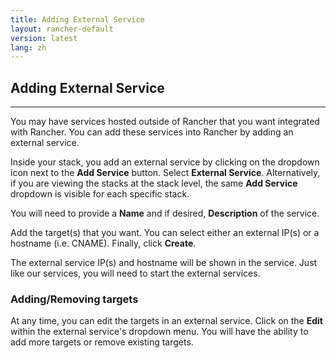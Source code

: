 ```yaml
---
title: Adding External Service
layout: rancher-default
version: latest
lang: zh
---
```


## Adding External Service
---

You may have services hosted outside of Rancher that you want integrated with Rancher. You can add these services into Rancher by adding an external service. 

Inside your stack, you add an external service by clicking on the dropdown icon next to the **Add Service** button. Select **External Service**. Alternatively, if you are viewing the stacks at the stack level, the same **Add Service** dropdown is visible for each specific stack.

You will need to provide a **Name** and if desired, **Description** of the service. 

Add the target(s) that you want. You can select either an external IP(s) or a hostname (i.e. CNAME). Finally, click **Create**.

The external service IP(s) and hostname will be shown in the service. Just like our services, you will need to start the external services.

### Adding/Removing targets

At any time, you can edit the targets in an external service. Click on the **Edit** within the external service's dropdown menu. You will have the ability to add more targets or remove existing targets.


